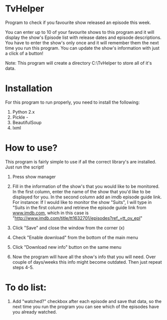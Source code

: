 # TvHelper
Program to check if you favourite show released an episode this week.

You can enter up to 10 of your favourite shows to this program and it will display the show's Episode list with release dates and episode descriptions. You have to enter the show's only once and it will remember them the next time you run this program. You can update the show's information with just a click of a button!

Note: This program will create a directory C:\TvHelper to store all of it's data.

# Installation

For this program to run properly, you need to install the following:

1. Python 2.x
2. Pickle - 
3. BeautifulSoup
4. lxml 


# How to use?

This program is fairly simple to use if all the correct library's are installed. Just run the script!

1. Press show manager
2. Fill in the information of the show's that you would like to be monitored. In the first column, enter the name of the show that you'd like to be displayed for you. In the second column add an imdb episode guide link. 
For instance: 
If I would like to monitor the show "Suits", I will type in "Suits in the first column and retrieve the episode guide link from www.imdb.com, which in this case is "http://www.imdb.com/title/tt1632701/episodes?ref_=tt_ov_epl"

3. Click "Save" and close the window from the corner (x)
4. Check "Enable download" from the bottom of the main menu
5. Click "Download new info" button on the same menu
6. Now the program will have all the show's info that you will need. Over couple of days/weeks this info might become outdated. Then just repeat steps 4-5.

# To do list:
1. Add "watched?" checkbox after each episode and save that data, so the next time you run the program you can see which of the episodes have you already watched.

